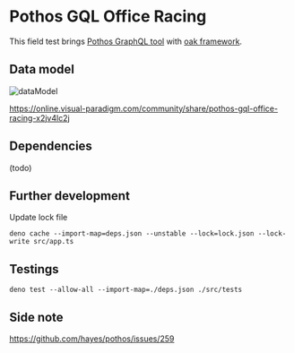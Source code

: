 # Pothos GQL Office Racing

This field test brings [Pothos GraphQL tool][Pothos] with [oak framework][oak].

## Data model

![dataModel](https://i.imgur.com/Dhd5grm.jpg)

https://online.visual-paradigm.com/community/share/pothos-gql-office-racing-x2jv4lc2j

## Dependencies

(todo)

## Further development

Update lock file

```shell
deno cache --import-map=deps.json --unstable --lock=lock.json --lock-write src/app.ts
```

## Testings

```shell
deno test --allow-all --import-map=./deps.json ./src/tests
```

## Side note

https://github.com/hayes/pothos/issues/259

<!-- Refs -->

[Pothos]: https://pothos-graphql.dev/
[oak]: https://oakserver.github.io/oak/
